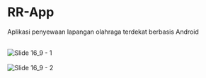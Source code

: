 # RR-App
Aplikasi penyewaan lapangan olahraga terdekat berbasis Android
<br><br>

![Slide 16_9 - 1](https://github.com/KEVINGILBERTTODING/Rumah-Raga-App/assets/79959818/113f4869-ec6a-41ef-94a5-7c98372a8b90)
<br><br>
![Slide 16_9 - 2](https://github.com/KEVINGILBERTTODING/Rumah-Raga-App/assets/79959818/25fb3e87-be07-4087-a436-6af3da2f7a9a)
